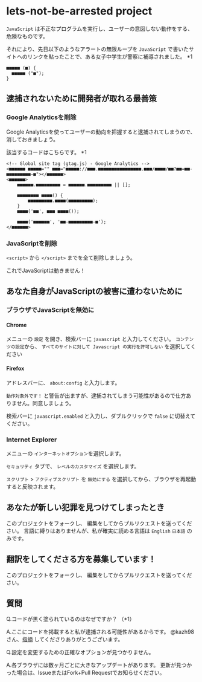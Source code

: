 # lets-not-be-arrested project

`JavaScript` は不正なプログラムを実行し、ユーザーの意図しない動作をする、危険なものです。

それにより、先日以下のようなアラートの無限ループを `JavaScript` で書いたサイトへのリンクを貼ったことで、ある女子中学生が警察に補導されました。 *1

```
■■■■■ (■) {
  ■■■■■ ("■");
}
```

## 逮捕されないために開発者が取れる最善策

### Google Analyticsを削除

Google Analyticsを使ってユーザーの動向を把握すると逮捕されてしまうので、消しておきましょう。

該当するコードはこちらです。 *1

```
<!-- Global site tag (gtag.js) - Google Analytics -->
<■■■■■■ ■■■■■="" ■■■="■■■■■://■■■.■■■■■■■■■■■■■■■■.■■■/■■■■/■■?■■=■■-■■■■■■■■■-■"></■■■■■■>
<■■■■■■>
    ■■■■■■.■■■■■■■■■ = ■■■■■■.■■■■■■■■■ || [];

    ■■■■■■■■ ■■■■() {
        ■■■■■■■■■.■■■■(■■■■■■■■■);
    }
    ■■■■('■■', ■■■ ■■■■());

    ■■■■('■■■■■■', '■■-■■■■■■■■■-■');
</■■■■■■>
```

### JavaScriptを削除

`<script>` から `</script>` までを全て削除しましょう。

これでJavaScriptは動きません！


## あなた自身がJavaScriptの被害に遭わないために

### ブラウザでJavaScriptを無効に

#### Chrome

メニューの `設定` を開き、検索バーに `javascript` と入力してください。
`コンテンツの設定`から、 `すべてのサイトに対して Javascript の実行を許可しない` を選択してください

#### Firefox

アドレスバーに、 `about:config` と入力します。

`動作対象外です！` と警告が出ますが、逮捕されてしまう可能性があるので仕方ありません。同意しましょう。

検索バーに `javascript.enabled` と入力し、ダブルクリックで `false` に切替えてください。

### Internet Explorer
メニューの `インターネットオプション`を選択します。

`セキュリティ` タブで、 `レベルのカスタマイズ` を選択します。

`スクリプト` > `アクティブスクリプト` を `無効にする` を選択してから、ブラウザを再起動すると反映されます。

## あなたが新しい犯罪を見つけてしまったとき

このプロジェクトをフォークし、 編集をしてからプルリクエストを送ってください。
言語に縛りはありませんが、私が確実に読める言語は `English` `日本語` のみです。

## 翻訳をしてくださる方を募集しています！

このプロジェクトをフォークし、 編集をしてからプルリクエストを送ってください。

## 質問
Q.コードが黒く塗られているのはなぜですか？ （*1）

A.ここにコードを掲載すると私が逮捕される可能性があるからです。
  @kazh98さん、[指摘](https://github.com/yoshi1125hisa/lets-not-be-arrested/pull/2) してくださりありがとうございます。

Q.設定を変更するための正確なオプションが見つかりません。

A.各ブラウザには数ヶ月ごとに大きなアップデートがあります。
  更新が見つかった場合は、IssueまたはFork+Pull Requestでお知らせください。
